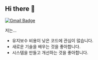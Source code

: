 ## Hi there 👋
[![Gmail Badge](https://img.shields.io/badge/Gmail-d14836?style=flat-square&logo=Gmail&logoColor=white&link=mailto:k.hayeon00@gmail.com)](mailto:k.hayeon00@gmail.com)

저는...
- 유지보수 비용이 낮은 코드에 관심이 많습니다.
- 새로운 기술을 배우는 것을 좋아합니다.
- 시스템을 만들고 개선하는 것을 좋아합니다.
